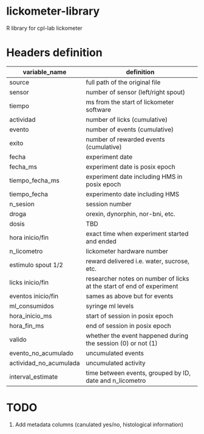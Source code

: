 # lickometer-library
R library for cpl-lab lickometer

# Headers definition

| variable_name | definition |
| --- | --- |
| source | full path of the original file |
| sensor | number of sensor (left/right spout) |
| tiempo | ms from the start of lickometer software |
| actividad | number of licks (cumulative) |
| evento | number of events (cumulative) |
| exito | number of rewarded events (cumulative) |
| fecha | experiment date |
| fecha_ms | experiment date is posix epoch |
| tiempo_fecha_ms | experiment date including HMS in posix epoch |
| tiempo_fecha | experimento date including HMS
| n_sesion | session number |
| droga | orexin, dynorphin, nor-bni, etc. |
| dosis | TBD |
| hora inicio/fin | exact time when experiment started and ended |
| n_licometro | lickometer hardware number |
| estimulo spout 1/2 | reward delivered i.e. water, sucrose, etc. |
| licks inicio/fin | researcher notes on number of licks at the start of end of experiment |
| eventos inicio/fin | sames as above but for events |
| ml_consumidos | syringe ml levels |
| hora_inicio_ms | start of session in posix epoch |
| hora_fin_ms | end of session in posix epoch |
| valido | whether the event happened during the session (0) or not (1) |
| evento_no_acumulado | uncumulated events |
| actividad_no_acumulada | uncumulated activity |
| interval_estimate | time between events, grouped by ID, date and n_licometro |



# TODO

1. Add metadata columns (canulated yes/no, histological information)



